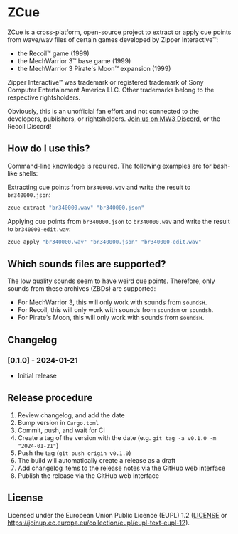 # ZCue

ZCue is a cross-platform, open-source project to extract or apply cue points from wave/wav files of certain games developed by Zipper Interactive™:

* the Recoil™ game (1999)
* the MechWarrior 3™ base game (1999)
* the MechWarrior 3 Pirate's Moon™ expansion (1999)

Zipper Interactive™ was trademark or registered trademark of Sony Computer Entertainment America LLC. Other trademarks belong to the respective rightsholders.

Obviously, this is an unofficial fan effort and not connected to the developers, publishers, or rightsholders. [Join us on MW3 Discord](https://discord.gg/Be53gMy), or the Recoil Discord!

## How do I use this?

Command-line knowledge is required. The following examples are for bash-like shells:

Extracting cue points from `br340000.wav` and write the result to `br340000.json`:

```bash
zcue extract "br340000.wav" "br340000.json"
```

Applying cue points from `br340000.json` to `br340000.wav` and write the result to `br340000-edit.wav`:

```bash
zcue apply "br340000.wav" "br340000.json" "br340000-edit.wav"
```

## Which sounds files are supported?

The low quality sounds seem to have weird cue points. Therefore, only sounds from these archives (ZBDs) are supported:

* For MechWarrior 3, this will only work with sounds from `soundsH`.
* For Recoil, this will only work with sounds from `soundsm` or `soundsh`.
* For Pirate's Moon, this will only work with sounds from `soundsH`.

## Changelog

### [0.1.0] - 2024-01-21

* Initial release

## Release procedure

1. Review changelog, and add the date
1. Bump version in `Cargo.toml`
1. Commit, push, and wait for CI
1. Create a tag of the version with the date (e.g. `git tag -a v0.1.0 -m "2024-01-21"`)
1. Push the tag (`git push origin v0.1.0`)
1. The build will automatically create a release as a draft
1. Add changelog items to the release notes via the GitHub web interface
1. Publish the release via the GitHub web interface

## License

Licensed under the European Union Public Licence (EUPL) 1.2 ([LICENSE](LICENSE) or https://joinup.ec.europa.eu/collection/eupl/eupl-text-eupl-12).
